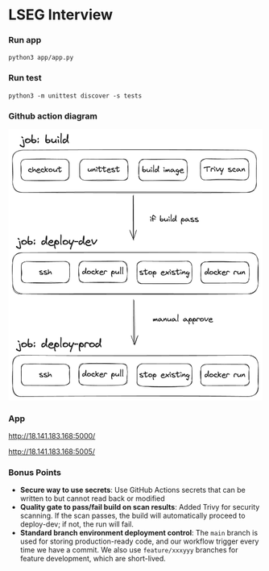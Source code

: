 # LSEG Interview

### Run app
```
python3 app/app.py
```

### Run test
```
python3 -m unittest discover -s tests
```

### Github action diagram
![diagram](./diagram.png)

### App
http://18.141.183.168:5000/

http://18.141.183.168:5005/

### Bonus Points
- **Secure way to use secrets**: Use GitHub Actions secrets that can be written to but cannot read back or modified
- **Quality gate to pass/fail build on scan results**: Added Trivy for security scanning. If the scan passes, the build will automatically proceed to deploy-dev; if not, the run will fail.
- **Standard branch environment deployment control**: The `main` branch is used for storing production-ready code, and our workflow trigger every time we have a commit. We also use `feature/xxxyyy` branches for feature development, which are short-lived.